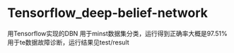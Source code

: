 # Tensorflow_deep-belief-network
用Tensorflow实现的DBN
用于minst数据集分类，运行得到正确率大概是97.51%
用于te数据故障诊断，运行结果见test/result
